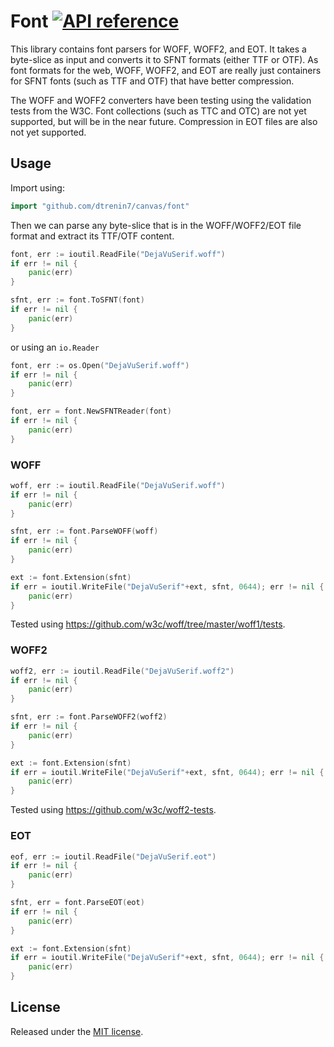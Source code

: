 # Font [![API reference](https://img.shields.io/badge/godoc-reference-5272B4)](https://pkg.go.dev/github.com/dtrenin7/canvas/font?tab=doc)

This library contains font parsers for WOFF, WOFF2, and EOT. It takes a byte-slice as input and converts it to SFNT formats (either TTF or OTF). As font formats for the web, WOFF, WOFF2, and EOT are really just containers for SFNT fonts (such as TTF and OTF) that have better compression.

The WOFF and WOFF2 converters have been testing using the validation tests from the W3C. Font collections (such as TTC and OTC) are not yet supported, but will be in the near future. Compression in EOT files are also not yet supported.

## Usage
Import using:

``` go
import "github.com/dtrenin7/canvas/font"
```

Then we can parse any byte-slice that is in the WOFF/WOFF2/EOT file format and extract its TTF/OTF content.

``` go
font, err := ioutil.ReadFile("DejaVuSerif.woff")
if err != nil {
    panic(err)
}

sfnt, err := font.ToSFNT(font)
if err != nil {
    panic(err)
}
```

or using an `io.Reader`

``` go
font, err := os.Open("DejaVuSerif.woff")
if err != nil {
    panic(err)
}

font, err = font.NewSFNTReader(font)
if err != nil {
    panic(err)
}
```

### WOFF
``` go
woff, err := ioutil.ReadFile("DejaVuSerif.woff")
if err != nil {
    panic(err)
}

sfnt, err := font.ParseWOFF(woff)
if err != nil {
    panic(err)
}

ext := font.Extension(sfnt)
if err = ioutil.WriteFile("DejaVuSerif"+ext, sfnt, 0644); err != nil {
    panic(err)
}
```

Tested using https://github.com/w3c/woff/tree/master/woff1/tests.

### WOFF2
``` go
woff2, err := ioutil.ReadFile("DejaVuSerif.woff2")
if err != nil {
    panic(err)
}

sfnt, err := font.ParseWOFF2(woff2)
if err != nil {
    panic(err)
}

ext := font.Extension(sfnt)
if err = ioutil.WriteFile("DejaVuSerif"+ext, sfnt, 0644); err != nil {
    panic(err)
}
```

Tested using https://github.com/w3c/woff2-tests.

### EOT
``` go
eof, err := ioutil.ReadFile("DejaVuSerif.eot")
if err != nil {
    panic(err)
}

sfnt, err = font.ParseEOT(eot)
if err != nil {
    panic(err)
}

ext := font.Extension(sfnt)
if err = ioutil.WriteFile("DejaVuSerif"+ext, sfnt, 0644); err != nil {
    panic(err)
}
```

## License
Released under the [MIT license](LICENSE.md).
